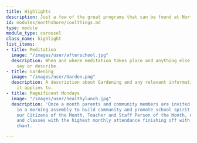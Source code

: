 ```yaml
---
title: Highlights
description: Just a few of the great programs that can be found at North Shore Elementary.
id: modules/northshore/coolthings.md
type: module
module_type: carousel
class_name: highlight
list_items:
- title: Meditation
  image: "/images/user/afterschool.jpg"
  description: When and where meditation takes place and anything else we want to
    say or describe.
- title: Gardening
  image: "/images/user/Garden.png"
  description: A description about Gardening and any relevant information like who
    it applies to.
- title: Magnificent Mondays
  image: "/images/user/healthylunch.jpg"
  description: 'Once a month parents and community members are invited to participate
    in a morning assembly to build community and promote school spirit recognizing
    our Citizens of the Month, Teacher and Staff Person of the Month, Community Partners,
    and classes with the highest monthly attendance finishing off with our school
    chant.  '

---
```

